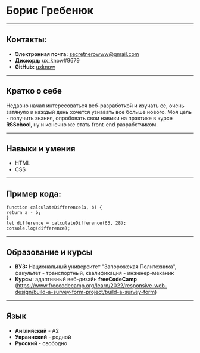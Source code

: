 # Борис Гребенюк 
---------------
## Контакты: 

* __Электронная почта:__ secretnerowww@gmail.com 
* __Дискорд:__ ux_know#9679
* __GitHub:__ [uxknow](https://github.com/uxknow "Профиль")
---------------
## Кратко о себе

Недавно начал интересоваться веб-разработкой
и изучать ее, очень затянуло и каждый день хочется
узнавать все больше нового. Моя цель - получить знания,
опробовать свои навыки на практике в курсе __RSSchool__,
ну и конечно же стать front-end разработчиком.

---------------
## Навыки и умения

* HTML
* CSS
---------------
## Пример кода:
```
function calculateDifference(a, b) {
return a - b; 
}
let difference = calculateDifference(63, 28);
console.log(difference);
```
---------------
## Образование и курсы

* __ВУЗ:__ Национальный университет "Запорожская Политехника",
факультет - транспортный, квалификация - инженер-механик
* __Курсы__: адаптивный веб-дизайн __freeCodeCamp__
(https://www.freecodecamp.org/learn/2022/responsive-web-design/build-a-survey-form-project/build-a-survey-form)
---------------
## Язык

* __Английский__ - А2
* __Украинский__ - родной
* __Русский__ - свободно
